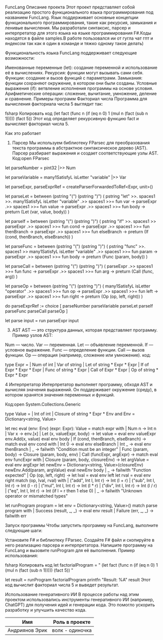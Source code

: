 FuncLang
Описание проекта
Этот проект представляет собой реализацию простого функционального языка программирования под названием FuncLang. Язык поддерживает основные концепции функционального программирования, такие как рекурсия, замыкания и ленивые вычисления. Мы разработали синтаксис, парсер и интерпретатор для этого языка на языке программирования F#.Коды находятся в файле samples.В работе пользовался ии от гугла чат гпт и яндексом так как  я один в команде и тяжко одному такое делать)

Функциональность языка
FuncLang поддерживает следующие возможности:

Именованные переменные (let): создание переменной и использование её в вычислениях.
Рекурсия: функции могут вызывать сами себя.
Функции: создание и вызов функций с параметрами.
Замыкания: функции сохраняют окружение, в котором они были созданы.
Условные выражения (if): ветвление исполнения программы на основе условия.
Арифметические операции: сложение, вычитание, умножение, деление и сравнение.
Примеры программ
Факториал числа
Программа для вычисления факториала числа 5 выглядит так:

fsharp
Копировать код
(let fact
  (func n
    (if (eq n 0)
        1
        (mul n (fact (sub n 1)))))
  (fact 5))
Этот код определяет рекурсивную функцию fact и вычисляет факториал числа 5.

Как это работает
1. Парсер
Мы используем библиотеку FParsec для преобразования текста программы в абстрактное синтаксическое дерево (AST). Парсер разбирает выражения и создает соответствующие узлы AST.
Код:open FParsec

let parseNumber = pint32 |>> Num

let parseVariable = many1SatisfyL isLetter "variable" |>> Var

let parseExpr, parseExprRef = createParserForwardedToRef<Expr, unit>()

let parseLet =
    between (pstring "(") (pstring ")") (
        pstring "let" >>. spaces1 >>.
        many1SatisfyL isLetter "variable" .>> spaces1 >>= fun var ->
        parseExpr .>> spaces1 >>= fun value ->
        parseExpr .>> spaces1 >>= fun body ->
        preturn (Let (var, value, body))
    )

let parseIf =
    between (pstring "(") (pstring ")") (
        pstring "if" >>. spaces1 >>
        parseExpr .>> spaces1 >>= fun cond ->
        parseExpr .>> spaces1 >>= fun thenBranch ->
        parseExpr .>> spaces1 >>= fun elseBranch ->
        preturn (If (cond, thenBranch, elseBranch))
    )

let parseFunc =
    between (pstring "(") (pstring ")") (
        pstring "func" >>. spaces1 >>
        many1SatisfyL isLetter "variable" .>> spaces1 >>= fun param ->
        parseExpr .>> spaces1 >>= fun body ->
        preturn (Func (param, body))
    )

let parseCall =
    between (pstring "(") (pstring ")") (
        parseExpr .>> spaces1 >>= fun func ->
        parseExpr .>> spaces1 >>= fun arg ->
        preturn (Call (func, arg))
    )

let parseOp =
    between (pstring "(") (pstring ")") (
        many1SatisfyL isLetter "operator" .>> spaces1 >>= fun op ->
        parseExpr .>> spaces1 >>= fun left ->
        parseExpr .>> spaces1 >>= fun right ->
        preturn (Op (op, left, right))
    )

do parseExprRef := choice [
    parseNumber
    parseVariable
    parseLet
    parseIf
    parseFunc
    parseCall
    parseOp
]

let parse input = run parseExpr input


3. AST
AST — это структура данных, которая представляет программу. Пример узлов AST:


Num — число.
Var — переменная.
Let — объявление переменной.
If — условное выражение.
Func — определение функции.
Call — вызов функции.
Op — операция (например, сложение или умножение).
код:

type Expr =
    | Num of int
    | Var of string
    | Let of string * Expr * Expr
    | If of Expr * Expr * Expr
    | Func of string * Expr
    | Call of Expr * Expr
    | Op of string * Expr * Expr

4 Интерпретатор
Интерпретатор выполняет программу, обходя AST и вычисляя значения выражений. Он поддерживает окружение (среду), в котором хранятся значения переменных и функций.

Код:open System.Collections.Generic

type Value =
    | Int of int
    | Closure of string * Expr * Env
and Env = Dictionary<string, Value>

let rec eval (env: Env) (expr: Expr): Value =
    match expr with
    | Num n -> Int n
    | Var x -> env.[x]
    | Let (x, valueExpr, body) ->
        let value = eval env valueExpr
        env.Add(x, value)
        eval env body
    | If (cond, thenBranch, elseBranch) ->
        match eval env cond with
        | Int 0 -> eval env elseBranch
        | Int _ -> eval env thenBranch
        | _ -> failwith "Condition must be an integer"
    | Func (param, body) -> Closure (param, body, env)
    | Call (funcExpr, argExpr) ->
        match eval env funcExpr with
        | Closure (param, body, closureEnv) ->
            let argValue = eval env argExpr
            let newEnv = Dictionary<string, Value>(closureEnv)
            newEnv.Add(param, argValue)
            eval newEnv body
        | _ -> failwith "Function expected"
    | Op (op, left, right) ->
        let lval = eval env left
        let rval = eval env right
        match (op, lval, rval) with
        | ("add", Int l, Int r) -> Int (l + r)
        | ("sub", Int l, Int r) -> Int (l - r)
        | ("mul", Int l, Int r) -> Int (l * r)
        | ("div", Int l, Int r) -> Int (l / r)
        | ("eq", Int l, Int r) -> Int (if l = r then 1 else 0)
        | _ -> failwith "Unknown operator or mismatched types"

let runProgram program =
    let env = Dictionary<string, Value>()
    match parse program with
    | Success (result, _, _) -> eval env result
    | Failure (err, _, _) -> failwith err


Запуск программы
Чтобы запустить программу на FuncLang, выполните следующие шаги:

Установите F# и библиотеку FParsec.
Создайте F# файл и скопируйте в него реализацию парсера и интерпретатора.
Напишите программу на FuncLang и вызовите runProgram для её выполнения.
Пример использования:

fsharp
Копировать код
let factorialProgram = "
(let fact
  (func n
    (if (eq n 0)
        1
        (mul n (fact (sub n 1)))))
  (fact 5))
"

let result = runProgram factorialProgram
printfn "Result: %A" result
Этот код вычислит факториал числа 5 и выведет результат.

Использование генеративного ИИ
В процессе работы над этим проектом использовались инструменты генеративного ИИ (например, ChatGPT) для получения идей и генерации кода. Это помогло ускорить разработку и улучшить качество кода.

Имя | Роль в проекте
------------------|---------------------
Андриянов Эрик | волк - одиночка
